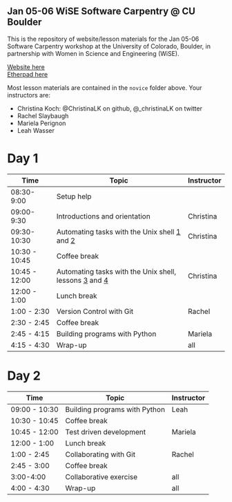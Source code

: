 Jan 05-06 WiSE Software Carpentry @ CU Boulder
----------------------

This is the repository of website/lesson materials for the Jan 05-06 Software 
Carpentry workshop at the University of Colorado, Boulder, in partnership with 
Women in Science and Engineering (WiSE).  

[Website here](http://christinalk.github.io/2015-01-05-wise-cuboulder)  
[Etherpad here]()

Most lesson materials are contained in the `novice` folder above.  Your instructors are:
* Christina Koch: @ChristinaLK on github, @_christinaLK on twitter
* Rachel Slaybaugh
* Mariela Perignon
* Leah Wasser 

Day 1
=======
| Time         | Topic                                   | Instructor   |
| ------------ | --------------------------------------- |--------------|
|08:30-9:00	| Setup help	|   |
|09:00-9:30	| Introductions and orientation		| Christina |
|09:30-10:30	| Automating tasks with the Unix shell [1](http://www.software-carpentry.org/v5/novice/shell/01-filedir.html) and [2](http://www.software-carpentry.org/v5/novice/shell/02-create.html) | Christina |
|10:30 - 10:45	| Coffee break |   |
|10:45 - 12:00	| Automating tasks with the Unix shell, lessons [3](http://www.software-carpentry.org/v5/novice/shell/03-pipefilter.html) and [4](http://www.software-carpentry.org/v5/novice/shell/05-script.html) | Christina |
|12:00 - 1:00	| Lunch break |   |
|1:00 - 2:30	| Version Control with Git | Rachel |
|2:30 - 2:45	| Coffee break |   |
|2:45 - 4:15	| Building programs with Python | Mariela |
|4:15 - 4:30	| Wrap-up  | all |

Day 2
========
| Time         | Topic                                   | Instructor   |
| ------------ | --------------------------------------- |--------------|
| 09:00 - 10:30	| Building programs with Python 	| Leah|
| 10:30 - 10:45	| Coffee break 	|   |
| 10:45 - 12:00	| Test driven development 	| Mariela  |
| 12:00 - 1:00	| Lunch break 	|   |
| 1:00 - 2:45	| Collaborating with Git 	| Rachel |
| 2:45 - 3:00	| Coffee break 	|   |
| 3:00-4:00	| Collaborative exercise 	| all |
| 4:00 - 4:30	| Wrap-up 	| all |
